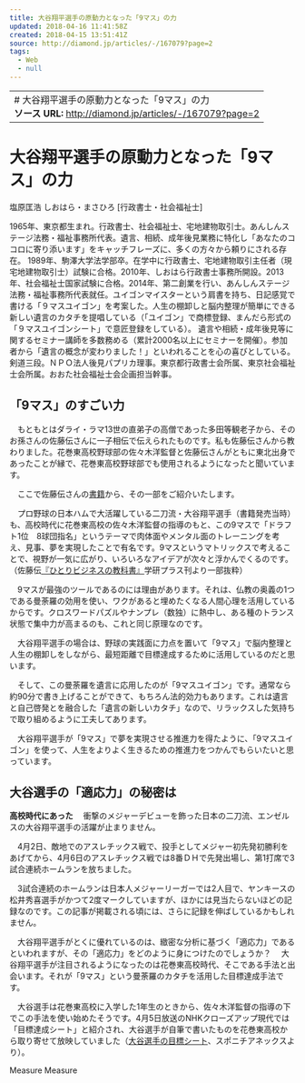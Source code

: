 ```yaml
---
title: 大谷翔平選手の原動力となった「9マス」の力
updated: 2018-04-16 11:41:58Z
created: 2018-04-15 13:51:41Z
source: http://diamond.jp/articles/-/167079?page=2
tags:
  - Web
  - null
---
```


|     |
| --- |
| # 大谷翔平選手の原動力となった「9マス」の力<br>**ソース URL:**  http://diamond.jp/articles/-/167079?page=2 |

# **大谷翔平選手の原動力となった「9マス」の力**

塩原匡浩
しおはら・まさひろ
[行政書士・社会福祉士]

1965年、東京都生まれ。行政書士、社会福祉士、宅地建物取引士。あんしんステージ法務・福祉事務所代表。遺言、相続、成年後見業務に特化し「あなたのココロに寄り添います」をキャッチフレーズに、多くの方々から頼りにされる存在。 1989年、駒澤大学法学部卒。在学中に行政書士、宅地建物取引主任者（現宅地建物取引士）試験に合格。2010年、しおはら行政書士事務所開設。2013年、社会福祉士国家試験に合格。2014年、第二創業を行い、あんしんステージ法務・福祉事務所代表就任。ユイゴンマイスターという肩書を持ち、日記感覚で書ける「９マスユイゴン」を考案した。人生の棚卸しと脳内整理が簡単にできる新しい遺言のカタチを提唱している（「ユイゴン」で商標登録、まんだら形式の「９マスユイゴンシート」で意匠登録をしている）。 遺言や相続・成年後見等に関するセミナー講師を多数務める（累計2000名以上にセミナーを開催）。参加者から「遺言の概念が変わりました！」といわれることを心の喜びとしている。剣道三段。ＮＰＯ法人後見パプリカ理事。東京都行政書士会所属、東京社会福祉士会所属。おおた社会福祉士会企画担当幹事。

## **「9マス」のすごい力**

　もともとはダライ・ラマ13世の直弟子の高僧であった多田等観老子から、そのお孫さんの佐藤伝さんに一子相伝で伝えられたものです。私も佐藤伝さんから教わりました。花巻東高校野球部の佐々木洋監督と佐藤伝さんがともに東北出身であったことが縁で、花巻東高校野球部でも使用されるようになったと聞いています。

　ここで佐藤伝さんの[書籍](http://www.amazon.co.jp/o/ASIN/4054063373/diamondinc-22/)から、その一部をご紹介いたします。

　プロ野球の日本ハムで大活躍している二刀流・大谷翔平選手（書籍発売当時）も、高校時代に花巻東高校の佐々木洋監督の指導のもと、この9マスで「ドラフト1位　8球団指名」というテーマで肉体面やメンタル面のトレーニングを考え、見事、夢を実現したことで有名です。9マスというマトリックスで考えることで、視野が一気に広がり、いろいろなアイデアが次々と浮かんでくるのです。（佐藤伝[『ひとりビジネスの教科書』](http://www.amazon.co.jp/o/ASIN/4054063373/diamondinc-22/)学研プラス刊より一部抜粋）

　9マスが最強のツールであるのには理由があります。それは、仏教の奥義の1つである曼荼羅の効用を使い、ワクがあると埋めたくなる人間心理を活用しているからです。クロスワードパズルやナンプレ（数独）に熱中し、ある種のトランス状態で集中力が高まるのも、これと同じ原理なのです。

　大谷翔平選手の場合は、野球の実践面に力点を置いて「9マス」で脳内整理と人生の棚卸しをしながら、最短距離で目標達成するために活用しているのだと思います。

　そして、この曼荼羅を遺言に応用したのが「9マスユイゴン」です。通常なら約90分で書き上げることができて、もちろん法的効力もあります。これは遺言と自己啓発とを融合した「遺言の新しいカタチ」なので、リラックスした気持ちで取り組めるように工夫してあります。

　大谷翔平選手が「9マス」で夢を実現させる推進力を得たように、「9マスユイゴン」を使って、人生をよりよく生きるための推進力をつかんでもらいたいと思っています。

##

## **大谷選手の「適応力」の秘密は**

**高校時代にあった**
　衝撃のメジャーデビューを飾った日本の二刀流、エンゼルスの大谷翔平選手の活躍が止まりません。

　4月2日、敵地でのアスレチックス戦で、投手としてメジャー初先発初勝利をあげてから、4月6日のアスレチックス戦では8番ＤＨで先発出場し、第1打席で3試合連続ホームランを放ちました。

　3試合連続のホームランは日本人メジャーリーガーでは2人目で、ヤンキースの松井秀喜選手がかつて2度マークしていますが、ほかには見当たらないほどの記録なのです。この記事が掲載される頃には、さらに記録を伸ばしているかもしれません。

　大谷翔平選手がとくに優れているのは、緻密な分析に基づく「適応力」であるといわれますが、その「適応力」をどのように身につけたのでしょうか？
　大谷翔平選手が注目されるようになったのは花巻東高校時代、そこである手法と出会います。それが「9マス」という曼荼羅のカタチを活用した目標達成手法です。

　大谷選手は花巻東高校に入学した1年生のときから、佐々木洋監督の指導の下でこの手法を使い始めたそうです。4月5日放送のNHKクローズアップ現代では「目標達成シート」と紹介され、大谷選手が自筆で書いたものを花巻東高校から取り寄せて放映していました（[大谷選手の目標シート](https://www.sponichi.co.jp/baseball/news/2013/02/02/gazo/G20130202005109500.html)、スポニチアネックスより）。

Measure
Measure